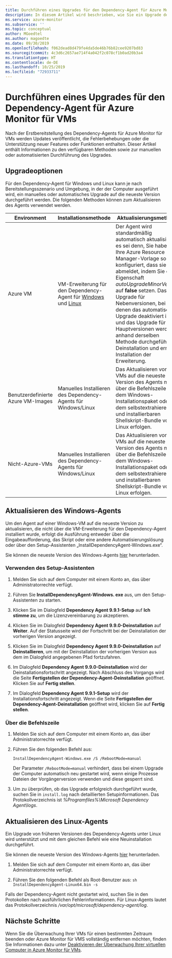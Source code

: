 ```yaml
---
title: Durchführen eines Upgrades für den Dependency-Agent für Azure Monitor für VMs | Microsoft-Dokumentation
description: In diesem Artikel wird beschrieben, wie Sie ein Upgrade des Dependency-Agents für Azure Monitor für VMs über die Befehlszeile, den Setup-Assistenten und mithilfe anderer Methoden durchführen.
ms.service: azure-monitor
ms.subservice: ''
ms.topic: conceptual
author: MGoedtel
ms.author: magoedte
ms.date: 09/30/2019
ms.openlocfilehash: f062dead8d479fe4da5de46b76b82cee9207bd83
ms.sourcegitcommit: 4c3d6c2657ae714f4a042f2c078cf1b0ad20b3a4
ms.translationtype: HT
ms.contentlocale: de-DE
ms.lasthandoff: 10/25/2019
ms.locfileid: "72933711"
---
```

# <a name="how-to-upgrade-the-azure-monitor-for-vms-dependency-agent"></a>Durchführen eines Upgrades für den Dependency-Agent für Azure Monitor für VMs

Nach der Erstbereitstellung des Dependency-Agents für Azure Monitor für VMs werden Updates veröffentlicht, die Fehlerbehebungen oder die Unterstützung neuer Features oder Funktionen enthalten.  Dieser Artikel enthält Informationen zu den verfügbaren Methoden sowie zur manuellen oder automatisierten Durchführung des Upgrades.

## <a name="upgrade-options"></a>Upgradeoptionen 

Für den Dependency-Agent für Windows und Linux kann je nach Bereitstellungsszenario und Umgebung, in der der Computer ausgeführt wird, ein manuelles oder automatisches Upgrade auf die neueste Version durchgeführt werden. Die folgenden Methoden können zum Aktualisieren des Agents verwendet werden.

|Environment |Installationsmethode |Aktualisierungsmethode |
|------------|--------------------|---------------|
|Azure VM | VM-Erweiterung für den Dependency-Agent für [Windows](../../virtual-machines/extensions/agent-dependency-windows.md) und [Linux](../../virtual-machines/extensions/agent-dependency-linux.md) | Der Agent wird standardmäßig automatisch aktualisiert, es sei denn, Sie haben Ihre Azure Resource Manager-Vorlage so konfiguriert, dass sie sich abmeldet, indem Sie die Eigenschaft *autoUpgradeMinorVersion* auf **false** setzen. Das Upgrade für Nebenversionen, bei denen das automatische Upgrade deaktiviert ist, und das Upgrade für Hauptversionen werden anhand derselben Methode durchgeführt: Deinstallation und erneute Installation der Erweiterung. |
| Benutzerdefinierte Azure VM-Images | Manuelles Installieren des Dependency-Agents für Windows/Linux | Das Aktualisieren von VMs auf die neueste Version des Agents muss über die Befehlszeile mit dem Windows-Installationspaket oder dem selbstextrahierenden und installierbaren Shellskript-Bundle von Linux erfolgen.|
| Nicht-Azure-VMs | Manuelles Installieren des Dependency-Agents für Windows/Linux | Das Aktualisieren von VMs auf die neueste Version des Agents muss über die Befehlszeile mit dem Windows-Installationspaket oder dem selbstextrahierenden und installierbaren Shellskript-Bundle von Linux erfolgen. |

## <a name="upgrade-windows-agent"></a>Aktualisieren des Windows-Agents 

Um den Agent auf einer Windows-VM auf die neueste Version zu aktualisieren, die nicht über die VM-Erweiterung für den Dependency-Agent installiert wurde, erfolgt die Ausführung entweder über die Eingabeaufforderung, das Skript oder eine andere Automatisierungslösung oder über den Setup-Assistenten „InstallDependencyAgent-Windows.exe“.  

Sie können die neueste Version des Windows-Agents [hier](https://aka.ms/dependencyagentwindows) herunterladen.

### <a name="using-the-setup-wizard"></a>Verwenden des Setup-Assistenten

1. Melden Sie sich auf dem Computer mit einem Konto an, das über Administratorrechte verfügt.

2. Führen Sie **InstallDependencyAgent-Windows. exe** aus, um den Setup-Assistenten zu starten.

3. Klicken Sie im Dialogfeld **Dependency Agent 9.9.1-Setup** auf **Ich stimme zu**, um die Lizenzvereinbarung zu akzeptieren.

5. Klicken Sie im Dialogfeld **Dependency Agent 9.9.0-Deinstallation** auf **Weiter**. Auf der Statusseite wird der Fortschritt bei der Deinstallation der vorherigen Version angezeigt.

6. Klicken Sie im Dialogfeld **Dependency Agent 9.9.0-Deinstallation** auf **Deinstallieren**, um mit der Deinstallation der vorherigen Version aus dem im Dialogfeld angegebenen Pfad fortzufahren. 

7. Im Dialogfeld **Dependency Agent 9.9.0-Deinstallation** wird der Deinstallationsfortschritt angezeigt. Nach Abschluss des Vorgangs wird die Seite **Fertigstellen der Dependency-Agent-Deinstallation** geöffnet. Klicken Sie auf **Fertig stellen**.

8. Im Dialogfeld **Dependency Agent 9.9.1-Setup** wird der Installationsfortschritt angezeigt. Wenn die Seite **Fertigstellen der Dependency-Agent-Deinstallation** geöffnet wird, klicken Sie auf **Fertig stellen**. 

### <a name="from-the-command-line"></a>Über die Befehlszeile

1. Melden Sie sich auf dem Computer mit einem Konto an, das über Administratorrechte verfügt.

2. Führen Sie den folgenden Befehl aus:

    ```dos
    InstallDependencyAgent-Windows.exe /S /RebootMode=manual
    ```

    Der Parameter `/RebootMode=manual` verhindert, dass bei einem Upgrade der Computer automatisch neu gestartet wird, wenn einige Prozesse Dateien der Vorgängerversion verwenden und diese gesperrt sind. 

3. Um zu überprüfen, ob das Upgrade erfolgreich durchgeführt wurde, suchen Sie in `install.log` nach detaillierten Setupinformationen. Das Protokollverzeichnis ist *%Programfiles%\Microsoft Dependency Agent\logs*.

## <a name="upgrade-linux-agent"></a>Aktualisieren des Linux-Agents 

Ein Upgrade von früheren Versionen des Dependency-Agents unter Linux wird unterstützt und mit dem gleichen Befehl wie eine Neuinstallation durchgeführt.

Sie können die neueste Version des Windows-Agents [hier](https://aka.ms/dependencyagentlinux) herunterladen.

1. Melden Sie sich auf dem Computer mit einem Konto an, das über Administratorrechte verfügt.

2. Führen Sie den folgenden Befehl als Root-Benutzer aus: `sh InstallDependencyAgent-Linux64.bin -s` 

Falls der Dependency-Agent nicht gestartet wird, suchen Sie in den Protokollen nach ausführlichen Fehlerinformationen. Für Linux-Agents lautet das Protokollverzeichnis */var/opt/microsoft/dependency-agent/log*. 

## <a name="next-steps"></a>Nächste Schritte

Wenn Sie die Überwachung Ihrer VMs für einen bestimmten Zeitraum beenden oder Azure Monitor für VMS vollständig entfernen möchten, finden Sie Informationen dazu unter [Deaktivieren der Überwachung Ihrer virtuellen Computer in Azure Monitor für VMs](vminsights-optout.md).